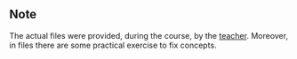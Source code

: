 ## Note
The actual files were provided, during the course, by the [teacher](https://github.com/dnozza). Moreover, in files there are some practical exercise to fix concepts.
